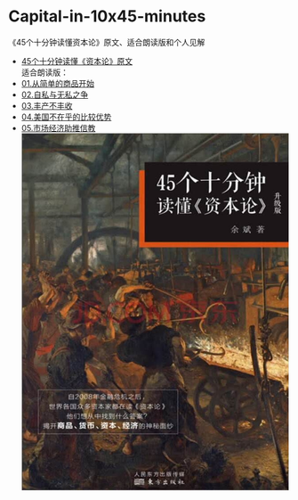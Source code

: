 # Capital-in-10x45-minutes
《45个十分钟读懂资本论》原文、适合朗读版和个人见解  
- [45个十分钟读懂《资本论》原文](/45个十分钟读懂《资本论》原文.md)  
适合朗读版：   
- [01.从简单的商品开始](/01.从简单的商品开始.md)  
- [02.自私与无私之争](/02.自私与无私之争.md)  
- [03.丰产不丰收](/03.丰产不丰收.md)  
- [04.美国不在乎的比较优势](/04.美国不在乎的比较优势.md)  
- [05.市场经济助推信教](/05.市场经济助推信教.md)  
![cover](/45个十分钟读懂《资本论》.jpg)